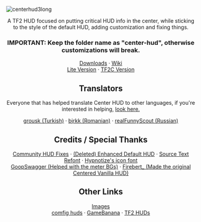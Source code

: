 ![centerhud3long](https://github.com/Rorriis/center-hud/assets/97610612/fe6e4ca8-e06e-4940-9ef7-aa191a214106)
<div id="main" align="center"> 
  A TF2 HUD focused on putting critical HUD info in the center, while sticking to the style of the default HUD, adding customization and fixing things.
  <h3><b>IMPORTANT: Keep the folder name as "center-hud", otherwise customizations will break</b>.</h3>
  <p><a href="https://github.com/Rorriis/center-hud/releases">Downloads</a>
  ·
  <a href="https://github.com/Rorriis/center-hud/wiki">Wiki</a>
  <br>
  <a href="https://github.com/Rorriis/center-hud/tree/lite">Lite Version</a>
  ·
  <a href="https://github.com/Rorriis/center-hud/tree/tf2c">TF2C Version</a></p>
</div>

<div id="translators" align="center">
  <h2>Translators</h2>
  Everyone that has helped translate Center HUD to other languages, if you're interested in helping, <a href="https://github.com/Rorriis/center-hud/wiki/Translating">look here.</a>
  <br>
  <p><a href="https://github.com/grousk">grousk (Turkish)</a>
  ·
  <a href="https://steamcommunity.com/id/bambambambrrrbrrrboopboop/">bjrkk (Romanian)</a>
  ·
  <a href="https://github.com/realFunnyScout">realFunnyScout (Russian)</a></p>
</div>

<div id="credits" align="center">
  <h2>Credits / Special Thanks</h2>
  <p><a href="https://github.com/CriticalFlaw/TF2HUD.Fixes">Community HUD Fixes</a>
  ·
  <a href="https://gamebanana.com/mods/385807">(Deleted) Enhanced Default HUD</a>
  ·
  <a href="https://gamebanana.com/mods/314848">Source Text Refont</a>
  ·
  <a href="https://github.com/Hypnootize/TF2-HUD-Icons">Hypnotize's icon font</a>
  <br>
  <a href="https://gamebanana.com/members/1672887">GoopSwagger (Helped with the meter BGs)</a>
  ·
  <a href="https://gamebanana.com/members/1767717">Firebert_ (Made the original Centered Vanilla HUD)</a></p>
</div>

<div id="other" align="center">
  <h2>Other Links</h2>
  <p><a href="https://imgur.com/a/NLdQS6O">Images</a>
  <br>
  <a href="https://comfig.app/huds/page/center-hud/">comfig huds</a>
  ·
  <a href="https://gamebanana.com/mods/485626">GameBanana</a>
  ·
  <a href="https://tf2huds.dev/hud/Center-Hud">TF2 HUDs</a></p>
</div>
